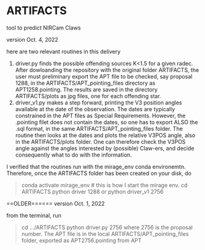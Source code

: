 # ARTIFACTS
tool to predict NIRCam Claws
 
version Oct. 4, 2022

here are two relevant routines in this delivery
1) driver.py
finds the possible offending sources K<1.5 for a given radec. After dowloanding the repository with the original folder ARTIFACTS, the user must preliminary export the APT file to be checked, say proposal 1288, in the ARTIFACTS/APT_pointing_files directory as APT1258.pointing. The results are saved in the directory ARTIFACTS/plots as jpg files, one for each offending star.
2) driver_v1.py makes a step forward, printing the V3 position angles available at the date of the observation. The dates are typically constrained in the APT files as Special Requirements. However, the .pointing filet does not contain the dates, so one has to export ALSO the .sql format, in the same ARTIFACTS/APT_pointing_files folder. The routine then looks at the dates and plots the relative V3POS angle, also in the ARTIFACTS/plots folder.
One can therefore check the V3POS angle against the angles interested by (possible) Claw-ers, and decide consequently what to do with the information.

I verified that the routines run with the mirage_env conda environemtn. Therefore, once the ARTIFACTS folder has been created on your disk, do
>conda activate mirage_env # this is how I start the mirage env.
>cd ARTIFACTS
>python driver 1288
or
>python driver_v1 2756

==OLDER======
version Oct. 1, 2022

from the terminal, run
> cd .../ARTIFACTS
> python driver.py 2756
where 2756 is the proposal number. 
The APT file is in the local ARTIFACTS/APT_pointing_files folder, exported as APT2756.pointing from APT

